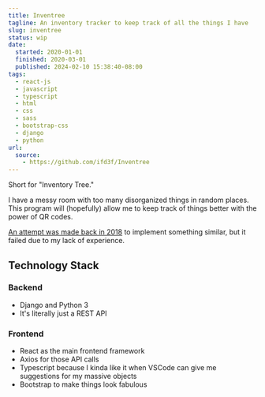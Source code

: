 ```yaml
---
title: Inventree
tagline: An inventory tracker to keep track of all the things I have
slug: inventree
status: wip
date:
  started: 2020-01-01
  finished: 2020-03-01
  published: 2024-02-10 15:38:40-08:00
tags:
  - react-js
  - javascript
  - typescript
  - html
  - css
  - sass
  - bootstrap-css
  - django
  - python
url:
  source:
    - https://github.com/ifd3f/Inventree
---
```


Short for "Inventory Tree."

I have a messy room with too many disorganized things in random places. This
program will (hopefully) allow me to keep track of things better with the power
of QR codes.

[An attempt was made back in 2018](https://github.com/ifd3f/inv5026) to
implement something similar, but it failed due to my lack of experience.

## Technology Stack

### Backend

- Django and Python 3
- It's literally just a REST API

### Frontend

- React as the main frontend framework
- Axios for those API calls
- Typescript because I kinda like it when VSCode can give me suggestions for my
  massive objects
- Bootstrap to make things look fabulous
